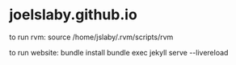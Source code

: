 # joelslaby.github.io

to run rvm:
source /home/jslaby/.rvm/scripts/rvm

to run website:
bundle install
bundle exec jekyll serve --livereload
